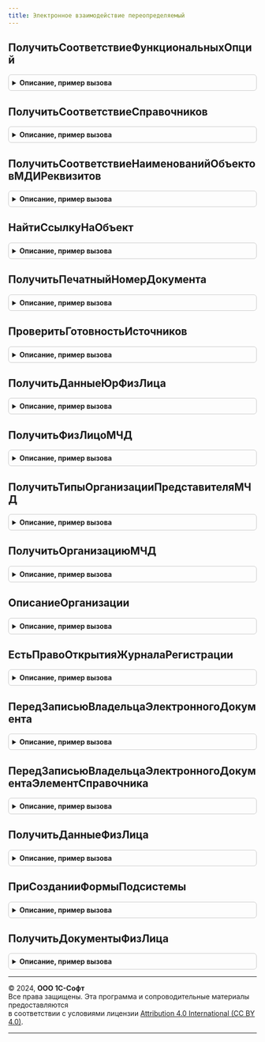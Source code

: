 ```yaml
---
title: Электронное взаимодействие переопределяемый
---
```



## ПолучитьСоответствиеФункциональныхОпций
<details style="margin: 1em 0; padding: 0.5em; border: 1px solid #ccc; border-radius: 6px;">

<summary style="font-weight: bold; cursor: pointer;">Описание, пример вызова</summary>

```bsl

// Определяет соответствие функциональных опций библиотеки и прикладного решения,
// в случае различий в наименовании.
//
// Параметры:
//  СоответствиеФО - Соответствие - список функциональных опций. Возможные ключи:
//   - БазоваяВерсия
//   - ИспользоватьПартнеровИКонтрагентов
//
Процедура ПолучитьСоответствиеФункциональныхОпций(СоответствиеФО) Экспорт
```

Пример вызова
```bsl
ЭлектронноеВзаимодействиеПереопределяемый.ПолучитьСоответствиеФункциональныхОпций(СоответствиеФО) 
```
</details>

## ПолучитьСоответствиеСправочников
<details style="margin: 1em 0; padding: 0.5em; border: 1px solid #ccc; border-radius: 6px;">

<summary style="font-weight: bold; cursor: pointer;">Описание, пример вызова</summary>

```bsl

// Определяет соответствие справочников библиотеки и прикладного решения.
//
// Параметры:
//  СоответствиеСправочников - Соответствие - список справочников. Возможные ключи:
//   - Организации
//   - Контрагенты
//   - ДоговорыКонтрагентов
//   - Номенклатура
//   - ЕдиницыИзмерения
//   - Валюты
//   - Банки
//   - БанковскиеСчетаОрганизаций
//   - БанковскиеСчетаКонтрагентов
//   - УпаковкиНоменклатуры
//   - ФизическиеЛица
//   - Партнеры
//   - ХарактеристикиНоменклатуры
//   - ГосударственныеКонтрактыЕИС
//
Процедура ПолучитьСоответствиеСправочников(СоответствиеСправочников) Экспорт
```

Пример вызова
```bsl
ЭлектронноеВзаимодействиеПереопределяемый.ПолучитьСоответствиеСправочников(СоответствиеСправочников) 
```
</details>

## ПолучитьСоответствиеНаименованийОбъектовМДИРеквизитов
<details style="margin: 1em 0; padding: 0.5em; border: 1px solid #ccc; border-radius: 6px;">

<summary style="font-weight: bold; cursor: pointer;">Описание, пример вызова</summary>

```bsl

// В процедуре формируется соответствие для сопоставления имен переменных библиотеки,
// наименованиям объектов и реквизитов метаданных прикладного решения.
// Если в прикладном решении есть документы, на основании которых формируется ЭД,
// причем названия реквизитов данных документов отличаются от общепринятых "Организация", "Контрагент", "СуммаДокумента", "Номер", "Дата",
// то для этих реквизитов необходимо добавить в соответствие записи виде:
// Ключ = "ДокументВМетаданных.ОбщепринятоеНазваниеРеквизита", Значение - "ДокументВМетаданных.ДругоеНазваниеРеквизита".
// Например:
//  СоответствиеРеквизитовОбъекта.Вставить("МЗ_Покупка.Организация", "МЗ_Покупка.Учреждение");
//  СоответствиеРеквизитовОбъекта.Вставить("МЗ_Покупка.Контрагент",  "МЗ_Покупка.Грузоотправитель");
//  СоответствиеРеквизитовОбъекта.Вставить("СчетФактураВыданный.СуммаДокумента",  "СчетФактураВыданный.Основание.СуммаДокумента");
//
// Для подсистемы БизнесСеть обязательно определение следующих полей:
//   "ИННКонтрагента"
//   "КППКонтрагента"
//   "НаименованиеКонтрагента"
//   "НаименованиеОрганизации"
//   "ИННОрганизации"
//   "КППОрганизации"
//   "СокращенноеНаименованиеОрганизации"
// Для подсистемы ОбменСКонтрагентами обязательно определение следующих полей:
//   "НаименованиеКонтрагентаДляСообщенияПользователю"
//   "НаименованиеКонтрагента"
//   "ВнешнийКодКонтрагента"
//   "ВладелецДоговораКонтрагента"
//   "ПартнерКонтрагента"
//   "ИННКонтрагента"
//   "КППКонтрагента"
//   "НаименованиеОрганизации"
//   "СокращенноеНаименованиеОрганизации"
//   "ИННОрганизации"
//   "КППОрганизации"
//   "ОГРНОрганизации"
//   "НомерДоговораКонтрагента"
//   "ДатаДоговораКонтрагента"
// Для подсистемы ОбменССайтами обязательно определение следующих полей:
// 	 "ИННОрганизации"
//   "КППОрганизации"
//   "НаименованиеОрганизации"
//   "ПолноеНаименованиеОрганизации"
//   "ЮридическоеФизическоеЛицо"
// Для подсистемы ОбменСБанками требуется определение следующих полей:
//   "ИННОрганизации" (обязательное)
//   "Банк.БИК" (обязательное)
//   "Банк.Наименование" (обязательное)
//   "Банк.Город" (обязательное)
//   "БанковскийСчетОрганизации.Организация" (обязательное, если есть в метаданных)
//   "БанковскийСчетОрганизации.Банк" (обязательное, если есть в метаданных)
//   "БанковскийСчетОрганизации.НомерСчета" (обязательное, если есть в метаданных)
//   "ПлатежноеПоручениеВМетаданных" (необязательное)
//   "БанковскийСчетОрганизации.Закрыт" (необязательное)
//   "СокращенноеНаименованиеОрганизации" (необязательное)
//   "ПлатежноеПоручение.СчетОрганизации" (обязательное для писем)
//   "ПлатежноеПоручение.Организация" (обязательное для писем)
//
// Параметры:
//  СоответствиеРеквизитовОбъекта - Соответствие - содержит:
//    * Ключ - Строка - имя переменной, используемой в коде библиотеки;
//    * Значение - Строка - наименование объекта метаданных или реквизита объекта в прикладном решении.
//
Процедура ПолучитьСоответствиеНаименованийОбъектовМДИРеквизитов(СоответствиеРеквизитовОбъекта) Экспорт
```

Пример вызова
```bsl
ЭлектронноеВзаимодействиеПереопределяемый.ПолучитьСоответствиеНаименованийОбъектовМДИРеквизитов(СоответствиеРеквизитовОбъекта) 
```
</details>

## НайтиСсылкуНаОбъект
<details style="margin: 1em 0; padding: 0.5em; border: 1px solid #ccc; border-radius: 6px;">

<summary style="font-weight: bold; cursor: pointer;">Описание, пример вызова</summary>

```bsl

// Поиск ссылки на объект информационной базы по типу, идентификатору и дополнительным реквизитам.
//
// Параметры:
//  ТипОбъекта - Строка	 - идентификатор типа объекта, который необходимо найти. Поддерживаемые типы:
//    - Контрагенты
//    - Организации
//    - Банки
//    - БанковскиеСчетаОрганизаций
//    - БанковскиеСчетаКонтрагентов
//    - Валюты
//    - ЕдиницыИзмерения
//    - ВидыКонтактнойИнформации
//    - Номенклатура
//    - Партнеры
//    - ДоговорыКонтрагентов
//  Результат - ЛюбаяСсылка - ссылка на найденный объект. Выходной параметр.
//  ИдОбъекта			 - Строка	 - идентификатор объекта заданного типа. Поддерживаемые идентификаторы в разрезе типов:
//    - Контрагенты: отсутствует
//    - Организации: отсутствует
//    - Банки: отсутствует
//    - БанковскиеСчетаОрганизаций: номер счета
//    - БанковскиеСчетаКонтрагентов: номер счета
//    - Валюты: код валюты
//    - ЕдиницыИзмерения: код единицы измерения
//    - ВидыКонтактнойИнформации: "EmailКонтрагента", "ТелефонКонтрагента", "ФаксКонтрагента", "EmailОрганизации", "ТелефонОрганизации", "ФаксОрганизации".
//    - Номенклатура: отсутствует
//    - Партнеры: отсутствуют
//    - ДоговорыКонтрагентов: отсутствует
//  ДополнительныеРеквизиты	 - Структура - набор дополнительных полей объекта для поиска. Поддерживаемые ключи в разрезе типов:
//    - Контрагенты: ИНН, КПП, Наименование
//    - Организации: ИНН, КПП, Наименование
//    - Банки: Код (БИК)
//    - БанковскиеСчетаОрганизаций: Владелец (организация)
//    - БанковскиеСчетаКонтрагентов: Владелец (контрагент)
//    - Валюты: отсутствуют
//    - ЕдиницыИзмерения: наименование единицы
//    - ВидыКонтактнойИнформации: отсутствуют
//    - Номенклатура: Идентификатор (идентификатор номенклатуры поставщика), Артикул
//    - Партнеры: Контрагент
//    - ДоговорыКонтрагентов: НомерДоговора, ДатаДоговора, Организация, Владелец (контрагент)
// Возвращаемое значение:
//  Ссылка - ссылка на найденный объект.
//
Процедура НайтиСсылкуНаОбъект(ТипОбъекта, Результат, ИдОбъекта = "", ДополнительныеРеквизиты = Неопределено) Экспорт
```

Пример вызова
```bsl
ЭлектронноеВзаимодействиеПереопределяемый.НайтиСсылкуНаОбъект(ТипОбъекта, Результат, ИдОбъекта, ДополнительныеРеквизиты);
```
</details>

## ПолучитьПечатныйНомерДокумента
<details style="margin: 1em 0; padding: 0.5em; border: 1px solid #ccc; border-radius: 6px;">

<summary style="font-weight: bold; cursor: pointer;">Описание, пример вызова</summary>

```bsl

// Получает печатный номер документа, служащего основанием для формирования электронных документов.
//
// Параметры:
//  СсылкаНаОбъект - ДокументСсылка - ссылка на документ информационной базы.
//  Результат - Строка - номер документа.
//
Процедура ПолучитьПечатныйНомерДокумента(СсылкаНаОбъект, Результат) Экспорт
```

Пример вызова
```bsl
ЭлектронноеВзаимодействиеПереопределяемый.ПолучитьПечатныйНомерДокумента(СсылкаНаОбъект, Результат) 
```
</details>

## ПроверитьГотовностьИсточников
<details style="margin: 1em 0; padding: 0.5em; border: 1px solid #ccc; border-radius: 6px;">

<summary style="font-weight: bold; cursor: pointer;">Описание, пример вызова</summary>

```bsl

// Проверяет, готовность документов ИБ для формирования электронных документов, и удаляет из массива неготовые документы.
//
// Параметры:
//  ДокументыМассив - Массив Из ДокументСсылка - ссылки на документы-основания электронных документов.
//  БезЭлектроннойПодписи - Булево - обозначает использование электронной подписи при обмене документами.
//                          Истина - обмен происходит в рамках подсистемы ЭлектронноеВзаимодействие.БизнесСеть
//                          Ложь - обмен происходит в рамках подсистем ЭлектронноеВзаимодействие.ОбменСКонтрагентами,
//                          ЭлектронноеВзаимодействие.ОбменСБанками.
//
Процедура ПроверитьГотовностьИсточников(ДокументыМассив, БезЭлектроннойПодписи = Ложь) Экспорт
```

Пример вызова
```bsl
ЭлектронноеВзаимодействиеПереопределяемый.ПроверитьГотовностьИсточников(ДокументыМассив, БезЭлектроннойПодписи);
```
</details>

## ПолучитьДанныеЮрФизЛица
<details style="margin: 1em 0; padding: 0.5em; border: 1px solid #ccc; border-radius: 6px;">

<summary style="font-weight: bold; cursor: pointer;">Описание, пример вызова</summary>

```bsl

// Получает данные о юридическом (физическом) лице по ссылке.
//
// Параметры:
//  ЮрФизЛицо - СправочникСсылка - ссылка на элемент справочника, по которому получаются данные.
//  Сведения - см. ЭлектронноеВзаимодействие.СтруктураДанныхЮрФизЛица
//
Процедура ПолучитьДанныеЮрФизЛица(ЮрФизЛицо, Сведения) Экспорт
```

Пример вызова
```bsl
ЭлектронноеВзаимодействиеПереопределяемый.ПолучитьДанныеЮрФизЛица(ЮрФизЛицо, Сведения) 
```
</details>

## ПолучитьФизЛицоМЧД
<details style="margin: 1em 0; padding: 0.5em; border: 1px solid #ccc; border-radius: 6px;">

<summary style="font-weight: bold; cursor: pointer;">Описание, пример вызова</summary>

```bsl

// Получает ссылку на физическое лицо по сведениям.
//
// Параметры:
//  СведенияФизЛица - структура:
//  	* ИНН - строка
//
// Возвращаемое значение:
//  - СправочникСсылка.ФизическиеЛица
//  - Неопределено - если не элемент не найден в ИБ.
//
Функция ПолучитьФизЛицоМЧД(СведенияФизЛица) Экспорт
```

Пример вызова
```bsl
Результат = ЭлектронноеВзаимодействиеПереопределяемый.ПолучитьФизЛицоМЧД(СведенияФизЛица) 
```
</details>

## ПолучитьТипыОрганизацииПредставителяМЧД
<details style="margin: 1em 0; padding: 0.5em; border: 1px solid #ccc; border-radius: 6px;">

<summary style="font-weight: bold; cursor: pointer;">Описание, пример вызова</summary>

```bsl

// Получить типы организации представителя МЧД.
//
// Параметры:
//  Типы - массив
Процедура ПолучитьТипыОрганизацииПредставителяМЧД(Типы) Экспорт
```

Пример вызова
```bsl
ЭлектронноеВзаимодействиеПереопределяемый.ПолучитьТипыОрганизацииПредставителяМЧД(Типы) 
```
</details>

## ПолучитьОрганизациюМЧД
<details style="margin: 1em 0; padding: 0.5em; border: 1px solid #ccc; border-radius: 6px;">

<summary style="font-weight: bold; cursor: pointer;">Описание, пример вызова</summary>

```bsl

// Получить ссылку на организацию-представителя МЧД.
//
// Параметры:
//  СведенияЮрЛица - структура:
// 		* ИНН 	- строка
// 		* КПП 	- строка
// 		* ОГРН 	- строка
//
// Возвращаемое значение:
// 	СправочникСсылка - ссылка на элемент справочника, Неопределено
//
Функция ПолучитьОрганизациюМЧД(СведенияЮрЛица) Экспорт
```

Пример вызова
```bsl
Результат = ЭлектронноеВзаимодействиеПереопределяемый.ПолучитьОрганизациюМЧД(СведенияЮрЛица) 
```
</details>

## ОписаниеОрганизации
<details style="margin: 1em 0; padding: 0.5em; border: 1px solid #ccc; border-radius: 6px;">

<summary style="font-weight: bold; cursor: pointer;">Описание, пример вызова</summary>

```bsl

// Возвращает текстовое описание организации по параметрам.
//
// Параметры:
//  СведенияОрганизации - Структура - См. ПолучитьДанныеЮрФизЛица
//  Результат           - Строка - описание организации.
//  Список              - Строка - список параметров организации, которые нужно включить в описание. Если пустой, должно
//                        формироваться наиболее полное представление.
//
Процедура ОписаниеОрганизации(СведенияОрганизации, Результат, Список = "") Экспорт
```

Пример вызова
```bsl
ЭлектронноеВзаимодействиеПереопределяемый.ОписаниеОрганизации(СведенияОрганизации, Результат, Список);
```
</details>

## ЕстьПравоОткрытияЖурналаРегистрации
<details style="margin: 1em 0; padding: 0.5em; border: 1px solid #ccc; border-radius: 6px;">

<summary style="font-weight: bold; cursor: pointer;">Описание, пример вызова</summary>

```bsl

// Проверяет наличие прав на открытие журнала регистрации.
//
// Параметры:
//  Результат - Булево - если пользователь имеет право на открытие журнала регистрации,
//                       в этой переменной должна быть установлена Истина.
//
Процедура ЕстьПравоОткрытияЖурналаРегистрации(Результат) Экспорт
```

Пример вызова
```bsl
ЭлектронноеВзаимодействиеПереопределяемый.ЕстьПравоОткрытияЖурналаРегистрации(Результат) 
```
</details>

## ПередЗаписьюВладельцаЭлектронногоДокумента
<details style="margin: 1em 0; padding: 0.5em; border: 1px solid #ccc; border-radius: 6px;">

<summary style="font-weight: bold; cursor: pointer;">Описание, пример вызова</summary>

```bsl

////////////////////////////////////////////////////////////////////////////////
// Работа с электронными документами

// Выполняется перед записью учетного объекта - владельца электронного документа, который может служить основанием для
// исходящего электронного документа в случае, если существует действующая настройка отправки, соответствующая параметрам,
// указанным в объекте учета.
//
// Параметры:
//  Объект - ДокументОбъект - прикладной объект, запись которого инициировала вызов метода. Входной параметр.
//  ИзменилисьКлючевыеРеквизиты - Булево - признак изменения данных, влияющих на формирование электронного документа. Выходной параметр.
//                                         Если Истина, то текущая версия электронного документа становится неактуальной.
//                                         По умолчанию для нового документа Истина, иначе Ложь.
//                                         Не используется для внутренних электронных документов
//  СостояниеЭлектронногоДокумента - ПеречислениеСсылка - состояние текущей версии электронного документа.
//                                   Входной параметр. Может быть использован для анализа текущего этапа обработки электронного документа.
//                                   Позволяет описать зависимости заполнения выходных параметров от факта создания, подписания или отправки ЭД контрагенту.
//                                   Не передается для внутренних электронных документов
//  ПодлежитОбменуЭД - Булево - признак участия документа в ЭДО. Выходной параметр. По умолчанию Истина.
//                              При установке в Ложь прикладной объект не будет отображаться как требующий создания электронного документа (например, раздел "Создать" в текущих делах ЭДО).
//                              Если ЭД уже был создан, то он становиться неактуальным.
//                              Не используется для внутренних электронных документов
//  ТребуетсяКонтрольАктуальности - Булево - Необходимо указать, требуется ли запустить встроенную проверку актуальности
//                                           сформированных электронных документов. Проверка может быть ресурсозатратной.
//                                           Рекомендуется ее отключать, если проводятся операции, заведомо не приводящие
//                                           к потере актуальности электронных документов. По умолчанию Истина.
//                                           Только для внутренних электронных документов. Выходной параметр.
//  Отказ - Булево - если установить Истина, то владелец электронного документа записан не будет. Выходной параметр. По умолчанию Ложь.
//
// Пример:
//  1. Необходимо сделать существующий ЭД неактуальным, чтобы пользователь создал новый. Для этого:
//   * Присвоить параметру  ИзменилисьКлючевыеРеквизиты значение Истина.
//  2. Необходимо отказать пользователю во внесении изменений в документ, если уже есть существующий ЭД. Для этого:
//   * Проверить параметр СостояниеЭлектронногоДокумента на неравенство значению НеСформирован.
//   * Присвоить параметру  Отказ значение Истина.
//   * (необязательно) Присвоить параметру  ИзменилисьКлючевыеРеквизиты значение Истина.
//     В этом случае пользователь дополнительно получит сообщение: "Существует электронный документ. Изменение ключевых реквизитов документа запрещено.".
//  3. Необходимо исключить прикладной объект из возможных оснований для ЭД. Например, если известно, что он выставлен в бумажном виде, и ЭД не требуется.
//     Существующий ЭД сделать неактуальным и не отображать прикладной документ в разделе "Создать" обработки "Текущие дела ЭДО". Для этого:
//   * Присвоить параметру  ПодлежитОбменуЭД значение Ложь.
//
Процедура ПередЗаписьюВладельцаЭлектронногоДокумента(Объект, ИзменилисьКлючевыеРеквизиты, Знач СостояниеЭлектронногоДокумента, Экспорт
```

Пример вызова
```bsl
ЭлектронноеВзаимодействиеПереопределяемый.ПередЗаписьюВладельцаЭлектронногоДокумента(Объект, ИзменилисьКлючевыеРеквизиты, СостояниеЭлектронногоДокумента, );
```
</details>

## ПередЗаписьюВладельцаЭлектронногоДокументаЭлементСправочника
<details style="margin: 1em 0; padding: 0.5em; border: 1px solid #ccc; border-radius: 6px;">

<summary style="font-weight: bold; cursor: pointer;">Описание, пример вызова</summary>

```bsl

// Выполняется перед записью учетного объекта (элемента справочника) - владельца электронного документа, который может
// служить основанием для исходящего электронного документа в случае, если существует действующая настройка отправки,
// соответствующая параметрам, указанным в объекте учета.
//
// Параметры:
//  Объект - СправочникОбъект - прикладной объект, запись которого инициировала вызов метода. Входной параметр.
//  ИзменилисьКлючевыеРеквизиты - Булево - Признак изменения данных, влияющих на формирование электронного документа.
//                                         Выходной параметр.
//                                         Если Истина, то текущая версия электронного документа становится
//                                         неактуальной.
//                                         По умолчанию для нового элемента справочника Истина, иначе Ложь.
//                                         Не используется для внутренних электронных документов.
//  СостояниеЭлектронногоДокумента - ПеречислениеСсылка - Состояние текущей версии электронного документа.
//                                   Входной параметр.
//                                   Может быть использован для анализа текущего этапа обработки электронного документа.
//                                   Позволяет описать зависимости заполнения выходных параметров от факта создания,
//                                   подписания или отправки ЭД контрагенту.
//                                   Не передается для внутренних электронных документов
//  ПодлежитОбменуЭД - Булево - Признак участия справочника в ЭДО. Выходной параметр. По умолчанию Истина.
//                              При установке в Ложь прикладной объект не будет отображаться как требующий создания
//                              электронного документа (например, раздел "Создать" в текущих делах ЭДО).
//                              Если ЭД уже был создан, то он становиться неактуальным.
//                              Не используется для внутренних электронных документов
//  ТребуетсяКонтрольАктуальности - Булево - Необходимо указать, требуется ли запустить встроенную проверку актуальности
//                                           сформированных электронных документов. Проверка может быть
//                                           ресурсозатратной.
//                                           Рекомендуется ее отключать, если проводятся операции, заведомо не
//                                           приводящие к потере актуальности электронных документов.
//                                           По умолчанию Истина.
//                                           Только для внутренних электронных документов. Выходной параметр.
//  Отказ - Булево - Если установить Истина, то владелец электронного документа записан не будет. Выходной параметр.
//                   По умолчанию Ложь.
//
// Пример:
//  1. Необходимо сделать существующий ЭД неактуальным, чтобы пользователь создал новый. Для этого:
//   * Присвоить параметру  ИзменилисьКлючевыеРеквизиты значение Истина.
//  2. Необходимо отказать пользователю во внесении изменений в элемент справочника, если уже есть существующий ЭД.
//     Для этого:
//   * Проверить параметр СостояниеЭлектронногоДокумента на неравенство значению НеСформирован.
//   * Присвоить параметру  Отказ значение Истина.
//   * (необязательно) Присвоить параметру  ИзменилисьКлючевыеРеквизиты значение Истина.
//     В этом случае пользователь дополнительно получит сообщение: "Существует электронный документ. Изменение ключевых
//     реквизитов запрещено.".
//  3. Необходимо исключить прикладной объект из возможных оснований для ЭД. Например, если известно, что он выставлен в
//     бумажном виде, и ЭД не требуется.
//     Существующий ЭД сделать неактуальным и не отображать элемент справочника в разделе "Создать" обработки
//     "Текущие дела ЭДО". Для этого:
//   * Присвоить параметру  ПодлежитОбменуЭД значение Ложь.
//
Процедура ПередЗаписьюВладельцаЭлектронногоДокументаЭлементСправочника(Объект, ИзменилисьКлючевыеРеквизиты, Экспорт
```

Пример вызова
```bsl
ЭлектронноеВзаимодействиеПереопределяемый.ПередЗаписьюВладельцаЭлектронногоДокументаЭлементСправочника(Объект, ИзменилисьКлючевыеРеквизиты, );
```
</details>

## ПолучитьДанныеФизЛица
<details style="margin: 1em 0; padding: 0.5em; border: 1px solid #ccc; border-radius: 6px;">

<summary style="font-weight: bold; cursor: pointer;">Описание, пример вызова</summary>

```bsl

// Получает данные о физическом лице по ссылке.
// Для использования в МЧД следует вызывать МашиночитаемыеДоверенностиПереопределяемый.ПриИзмененииДанныеФизЛица.
//
// Параметры:
//  ФизЛицо - СправочникСсылка - ссылка на элемент справочника, по которому получаются данные.
//  Сведения - см. ЭлектронноеВзаимодействие.СтруктураДанныхФизЛица
//
Процедура ПолучитьДанныеФизЛица(ФизЛицо, Сведения, Организация = Неопределено) Экспорт
```

Пример вызова
```bsl
ЭлектронноеВзаимодействиеПереопределяемый.ПолучитьДанныеФизЛица(ФизЛицо, Сведения, Организация);
```
</details>

## ПриСозданииФормыПодсистемы
<details style="margin: 1em 0; padding: 0.5em; border: 1px solid #ccc; border-radius: 6px;">

<summary style="font-weight: bold; cursor: pointer;">Описание, пример вызова</summary>

```bsl

// Выполняется при создании формы подсистемы, допускающей изменение.
// Позволяет изменить реквизиты, команды и элементы формы.
// Вызывается для форм со следующим назначением (см. параметр Контекст.Назначение):
// "СопоставлениеНоменклатуры"
// Для добавленных элементов возможно подключение обработчиков событий методом УстановитьДействие.
// Список подключаемых действий в формате <Событие>-<Имя подключаемого метода>-<Имя метода с реализацией>:
// ПриИзменении                  - Подключаемый_ЭлементПриИзменении                  - ЭлементФормыПодсистемыПриИзменении
// НачалоВыбора                  - Подключаемый_ЭлементНачалоВыбора                  - ЭлементФормыПодсистемыНачалоВыбора
// НачалоВыбораИзСписка          - Подключаемый_ЭлементНачалоВыбораИзСписка          - ЭлементФормыПодсистемыНачалоВыбораИзСписка
// Очистка                       - Подключаемый_ЭлементОчистка                       - ЭлементФормыПодсистемыОчистка
// Создание                      - Подключаемый_ЭлементСоздание                      - ЭлементФормыПодсистемыСоздание
// ОбработкаВыбора               - Подключаемый_ЭлементОбработкаВыбора               - ЭлементФормыПодсистемыОбработкаВыбора
// ИзменениеТекстаРедактирования - Подключаемый_ЭлементИзменениеТекстаРедактирования - ЭлементФормыПодсистемыИзменениеТекстаРедактирования
// АвтоПодбор                    - Подключаемый_ЭлементАвтоПодбор                    - ЭлементФормыПодсистемыАвтоПодбор
// ОкончаниеВводаТекста          - Подключаемый_ЭлементОкончаниеВводаТекста          - ЭлементФормыПодсистемыОкончаниеВводаТекста
// Нажатие                       - Подключаемый_ЭлементНажатие                       - ЭлементФормыПодсистемыНажатие
// ОбработкаНавигационнойСсылки  - Подключаемый_ЭлементОбработкаНавигационнойСсылки  - ЭлементФормыПодсистемыОбработкаНавигационнойСсылки
// ДействиеКоманды               - Подключаемый_КомандаДействие                      - КомандаФормыПодсистемыДействие
// Методы с реализацией находятся в модуле ОбменСКонтрагентамиКлиентПереопределяемый.
//
// Параметры:
//  Контекст - ФиксированнаяСтруктура - контекст создания формы:
//   * Назначение - Строка - назначение формы.
//   * Форма - ФормаКлиентскогоПриложения - форма для изменения.
//   * Префикс - Строка - префикс имен для новых реквизитов, команд и элементов формы.
//  Отказ - Булево - аналогичен параметру обработчика события "ПриСозданииНаСервер" управляемой формы.
//  СтандартнаяОбработка - Булево - аналогичен параметру обработчика события "ПриСозданииНаСервер" управляемой формы.
//
// Пример:
//  Если Контекст.Назначение = "СопоставлениеНоменклатуры" Тогда
//  	Контекст.Форма.Элементы.Добавить(Префикс + "ИмяНовогоЭлемент",...);
//  	Контекст.Форма.Команды.Добавить(Префикс + "ИмяНовойКоманды");
//  	....
//  КонецЕсли;
//
//@skip-warning
Процедура ПриСозданииФормыПодсистемы(Контекст, Отказ, СтандартнаяОбработка) Экспорт
```

Пример вызова
```bsl
ЭлектронноеВзаимодействиеПереопределяемый.ПриСозданииФормыПодсистемы(Контекст, Отказ, СтандартнаяОбработка) 
```
</details>

## ПолучитьДокументыФизЛица
<details style="margin: 1em 0; padding: 0.5em; border: 1px solid #ccc; border-radius: 6px;">

<summary style="font-weight: bold; cursor: pointer;">Описание, пример вызова</summary>

```bsl

// Устарела. Следует использовать МашиночитаемыеДоверенностиПереопределяемый.ПриИзмененииДанныеФизЛица.
// Получает удостоверения личности физического лица.
//
// Параметры:
//  ФизЛицо - СправочникСсылка.ФизическиеЛица - ссылка на элемент справочника, по которому получаются данные.
//  Сведения - См. ЭлектронноеВзаимодействие.НоваяСтруктураДанныхДокументаФизЛица
//
Процедура ПолучитьДокументыФизЛица(ФизЛицо, Сведения) Экспорт
```

Пример вызова
```bsl
ЭлектронноеВзаимодействиеПереопределяемый.ПолучитьДокументыФизЛица(ФизЛицо, Сведения) 
```
</details>

---

© 2024, **ООО 1С-Софт**  
Все права защищены. Эта программа и сопроводительные материалы предоставляются  
в соответствии с условиями лицензии [Attribution 4.0 International (CC BY 4.0)](https://creativecommons.org/licenses/by/4.0/legalcode).

---
